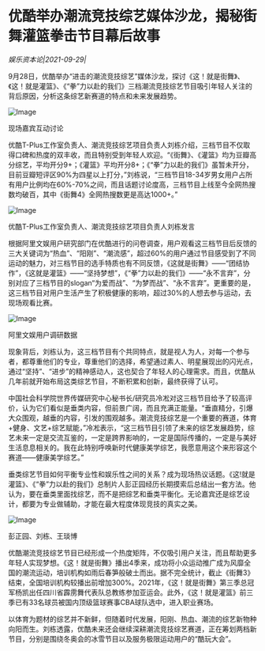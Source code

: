 # 优酷举办潮流竞技综艺媒体沙龙，揭秘街舞灌篮拳击节目幕后故事

*娱乐资本论|2021-09-29|*

9月28日，优酷举办“进击的潮流竞技综艺”媒体沙龙，探讨《这！就是街舞》、《这！就是灌篮》、《“拳”力以赴的我们》三档潮流竞技综艺节目吸引年轻人关注的背后原因，分析这条综艺新赛道的特点和未来发展趋势。

![Image](http://static.ylzbl.com/uploads/ueditor/php/upload/image/20210929/1632890934382868.png)

现场嘉宾互动讨论

优酷T-Plus工作室负责人、潮流竞技综艺项目负责人刘栋介绍，三档节目不仅取得口碑和热度的双丰收，而且特别受到年轻人欢迎。“《街舞》、《灌篮》均为豆瓣高分综艺，平均开分9+；《灌篮》平均开分8+；《“拳”力以赴的我们》虽暂未开分，目前豆瓣短评区90%为四星以上打分，”刘栋说，“三档节目18-34岁男女用户占所有用户比例均在60%-70%之间，而且话题讨论度高，三档节目上线至今全网热搜数均破百，其中《街舞4》全网热搜数更是高达1000+。”

![Image](http://static.ylzbl.com/uploads/ueditor/php/upload/image/20210929/1632890943503855.png)

优酷T-Plus工作室负责人、潮流竞技综艺项目负责人刘栋发言

根据阿里文娱用户研究部门在优酷进行的问卷调查，用户观看这三档节目后反馈的三大关键词为“热血”、“阳刚”、“潮流感”，超过60%的用户通过节目感受到了不同运动的魅力，对三档节目的选手特质也有不同反馈，《这就是街舞》——“团结协作”，《这就是灌篮》——“坚持梦想”，《“拳”力以赴的我们》——“永不言弃”，分别对应了三档节目的slogan“为爱而战”、“为梦而战”、“永不言弃”。更重要的是，这三档节目对用户生活产生了积极健康的影响，超过30%的人想去参与运动，去现场观看比赛。

![Image](http://static.ylzbl.com/uploads/ueditor/php/upload/image/20210929/1632890951408000.png)

阿里文娱用户调研数据

现象背后，刘栋认为，这三档节目有个共同特点，就是视人为人，对每一个参与者，都尊重他们的专业，尊重他们的选择，希望通过素人、明星展现出的闪光点，通过“坚持”、“进步”的精神感动人，这也契合了年轻人的心理需求。而且，优酷从几年前就开始布局这类综艺节目，不断积累和创新，最终获得了认可。

中国社会科学院世界传媒研究中心秘书长/研究员冷凇对这三档节目给予了较高评价，认为它们看似是垂类内容，但前景广阔，而且充满正能量。“垂直精分，引爆大众围观，越垂的内容，引发的围观越多。潮流竞技综艺是一个重要的赛道，体育+健身、文艺+综艺赋能，”冷凇表示，“这三档节目引领了未来的综艺发展趋势，综艺未来一定是交流互鉴的，一定是跨界影响的，一定是国际传播的，一定是与美好生活息息相关的。我在此特别呼唤新时代健康美学综艺，我愿意用这个来形容这个赛道——健康美学综艺。”

垂类综艺节目如何平衡专业性和娱乐性之间的关系？成为现场热议话题。《这!就是灌篮》、《“拳”力以赴的我们》总制片人彭正园经历长期摸索后总结出一套方法。他认为，要在垂类里面找综艺，而不是把综艺和垂类平衡化。无论嘉宾还是综艺设计，都要为专业做辅助，才能在最大程度体现竞技的真实之美。

![Image](http://static.ylzbl.com/uploads/ueditor/php/upload/image/20210929/1632890961865218.png)

彭正园、刘栋、王琰博

优酷潮流竞技综艺节目已经形成一个热度矩阵，不仅吸引用户关注，而且帮助更多年轻人实现梦想。《这！就是街舞》播出4季来，成功将小众运动推广成为风靡全国的潮流运动，培训机构如雨后春笋般破土而出。据不完全统计，截止《街舞3》结束，全国培训机构较播出前增加300%。2021年，《这！就是街舞》第三季总冠军杨凯出任四川省霹雳舞代表队总教练参加亚运会。此外，《这！就是灌篮》前三季已有33名球员被国内顶级篮球赛事CBA球队选中，进入职业赛场。

以体育为题材的综艺并不新鲜，但随着时代发展，阳刚、热血、潮流的综艺新物种向阳而生。刘栋透露，优酷未来还会继续深耕潮流竞技综艺赛道，正在筹划两档新节目，分别是围绕冬奥会的冰雪节目以及服务极限运动用户的“酷玩大会”。

